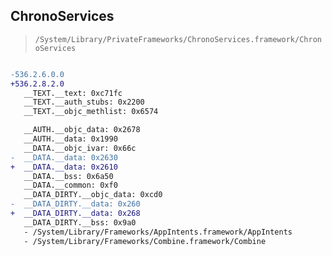 ## ChronoServices

> `/System/Library/PrivateFrameworks/ChronoServices.framework/ChronoServices`

```diff

-536.2.6.0.0
+536.2.8.2.0
   __TEXT.__text: 0xc71fc
   __TEXT.__auth_stubs: 0x2200
   __TEXT.__objc_methlist: 0x6574

   __AUTH.__objc_data: 0x2678
   __AUTH.__data: 0x1990
   __DATA.__objc_ivar: 0x66c
-  __DATA.__data: 0x2630
+  __DATA.__data: 0x2610
   __DATA.__bss: 0x6a50
   __DATA.__common: 0xf0
   __DATA_DIRTY.__objc_data: 0xcd0
-  __DATA_DIRTY.__data: 0x260
+  __DATA_DIRTY.__data: 0x268
   __DATA_DIRTY.__bss: 0x9a0
   - /System/Library/Frameworks/AppIntents.framework/AppIntents
   - /System/Library/Frameworks/Combine.framework/Combine

```
